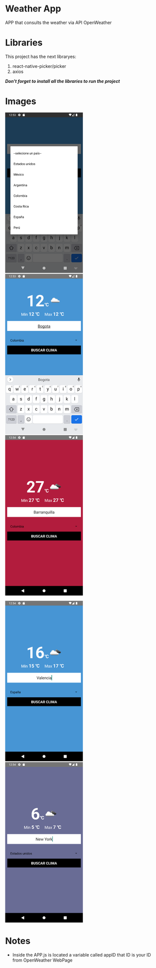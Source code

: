 # Weather App  
  APP that consults the weather via API OpenWeather
  
# Libraries

This project has the next libraryes:

1. react-native-picker/picker
2. axios

***Don't forget to install all the libraries to run the project***

# Images

<img src="ImageApp/Screenshot_1668646389.png" alt="drawing" width="250"/> &nbsp;&nbsp;&nbsp;&nbsp;
<img src="ImageApp/Screenshot_1668646394.png" alt="drawing" width="250"/> &nbsp;&nbsp;&nbsp;&nbsp; 
<img src="ImageApp/Screenshot_1668646452.png" alt="drawing" width="250"/> &nbsp;&nbsp;&nbsp;&nbsp;  
 
 
<img src="ImageApp/Screenshot_1668646462.png" alt="drawing" width="250"/> &nbsp;&nbsp;&nbsp;&nbsp;
<img src="ImageApp/Screenshot_1668646471.png" alt="drawing" width="250"/> &nbsp;&nbsp;&nbsp;&nbsp;
 
  
# Notes

* Inside the APP.js is located a variable called appID that ID is your ID from OpenWeather WebPage
